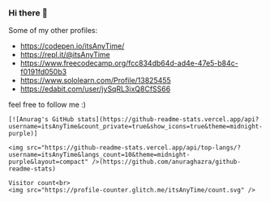 ### Hi there 👋

Some of my other profiles:
- https://codepen.io/itsAnyTime/
- https://repl.it/@itsAnyTime
- https://www.freecodecamp.org/fcc834db64d-ad4e-47e5-b84c-f0191fd050b3
- https://www.sololearn.com/Profile/13825455
- https://edabit.com/user/jySqRL3ixQ8CfSS66

feel free to follow me :)








<p align="center"> 

    [![Anurag's GitHub stats](https://github-readme-stats.vercel.app/api?username=itsAnyTime&count_private=true&show_icons=true&theme=midnight-purple)]

    <img src="https://github-readme-stats.vercel.app/api/top-langs/?username=itsAnyTime&langs_count=10&theme=midnight-purple&layout=compact" />(https://github.com/anuraghazra/github-readme-stats)

    Visitor count<br>
    <img src="https://profile-counter.glitch.me/itsAnyTime/count.svg" />
</p>




<!--
**itsAnyTime/itsAnyTime** is a ✨ _special_ ✨ repository because its `README.md` (this file) appears on your GitHub profile.

Here are some ideas to get you started:

- 🔭 I’m currently working on ...
- 🌱 I’m currently learning ...
- 👯 I’m looking to collaborate on ...
- 🤔 I’m looking for help with ...
- 💬 Ask me about ...
- 📫 How to reach me: ...
- 😄 Pronouns: ...
- ⚡ Fun fact: ...
-->

